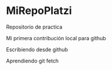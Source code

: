 # MiRepoPlatzi
Repositorio de practica

Mi primera contribución local para github

Escribiendo desde github

Aprendiendo git fetch
